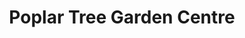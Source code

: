 ---
title: "Poplar Tree Garden Centre"
url: /durham/poplar-tree-garden-centre/
shop: Garten-Center
---